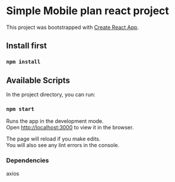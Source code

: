 # Simple Mobile plan react project

This project was bootstrapped with [Create React App](https://github.com/facebook/create-react-app).

## Install first

### `npm install`

## Available Scripts

In the project directory, you can run:

### `npm start`

Runs the app in the development mode.\
Open [http://localhost:3000](http://localhost:3000) to view it in the browser.

The page will reload if you make edits.\
You will also see any lint errors in the console.

### Dependencies

axios
